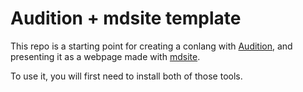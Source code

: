 # Audition + mdsite template

This repo is a starting point for creating a conlang with [Audition](https://github.com/benchristel/audition), and presenting it
as a webpage made with [mdsite](https://github.com/benchristel/mdsite).

To use it, you will first need to install both of those tools.
